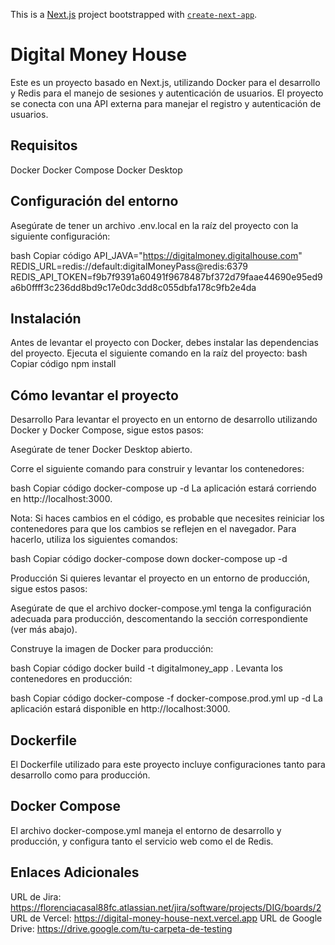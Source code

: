 This is a [Next.js](https://nextjs.org/) project bootstrapped with [`create-next-app`](https://github.com/vercel/next.js/tree/canary/packages/create-next-app).

# Digital Money House
Este es un proyecto basado en Next.js, utilizando Docker para el desarrollo y Redis para el manejo de sesiones y autenticación de usuarios. El proyecto se conecta con una API externa para manejar el registro y autenticación de usuarios.

## Requisitos
Docker
Docker Compose
Docker Desktop

## Configuración del entorno

Asegúrate de tener un archivo .env.local en la raíz del proyecto con la siguiente configuración:

bash
Copiar código
API_JAVA="https://digitalmoney.digitalhouse.com"
REDIS_URL=redis://default:digitalMoneyPass@redis:6379
REDIS_API_TOKEN=f9b7f9391a60491f9678487bf372d79faae44690e95ed9a6b0ffff3c236dd8bd9c17e0dc3dd8c055dbfa178c9fb2e4da

## Instalación
Antes de levantar el proyecto con Docker, debes instalar las dependencias del proyecto. Ejecuta el siguiente comando en la raíz del proyecto:
bash
Copiar código
npm install

## Cómo levantar el proyecto
Desarrollo
Para levantar el proyecto en un entorno de desarrollo utilizando Docker y Docker Compose, sigue estos pasos:

Asegúrate de tener Docker Desktop abierto.

Corre el siguiente comando para construir y levantar los contenedores:

bash
Copiar código
docker-compose up -d
La aplicación estará corriendo en http://localhost:3000.

Nota: Si haces cambios en el código, es probable que necesites reiniciar los contenedores para que los cambios se reflejen en el navegador. Para hacerlo, utiliza los siguientes comandos:

bash
Copiar código
docker-compose down
docker-compose up -d

Producción
Si quieres levantar el proyecto en un entorno de producción, sigue estos pasos:

Asegúrate de que el archivo docker-compose.yml tenga la configuración adecuada para producción, descomentando la sección correspondiente (ver más abajo).

Construye la imagen de Docker para producción:

bash
Copiar código
docker build -t digitalmoney_app .
Levanta los contenedores en producción:

bash
Copiar código
docker-compose -f docker-compose.prod.yml up -d
La aplicación estará disponible en http://localhost:3000.

## Dockerfile
El Dockerfile utilizado para este proyecto incluye configuraciones tanto para desarrollo como para producción.

## Docker Compose
El archivo docker-compose.yml maneja el entorno de desarrollo y producción, y configura tanto el servicio web como el de Redis.

## Enlaces Adicionales
URL de Jira: https://florenciacasal88fc.atlassian.net/jira/software/projects/DIG/boards/2
URL de Vercel: https://digital-money-house-next.vercel.app
URL de Google Drive: https://drive.google.com/tu-carpeta-de-testing
